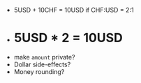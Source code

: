 - 5USD + 10CHF = 10USD if CHF:USD = 2:1
- # 5USD * 2 = 10USD
- make `amount` private?
- Dollar side-effects?
- Money rounding?
